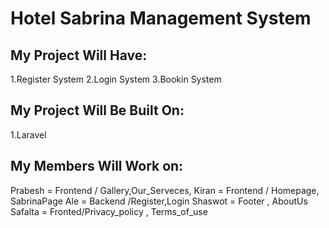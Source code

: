 # Hotel Sabrina Management System

## My Project Will Have:

1.Register System
2.Login System
3.Bookin System

## My Project Will Be Built On:

1.Laravel

## My Members Will Work on:

Prabesh = Frontend / Gallery,Our_Serveces,
Kiran = Frontend / Homepage, SabrinaPage
Ale = Backend /Register,Login
Shaswot = Footer , AboutUs  
Safalta = Fronted/Privacy_policy , Terms_of_use
